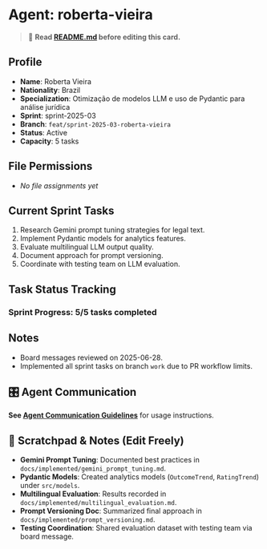 # Agent: roberta-vieira
> 📝️ **Read [README.md](./README.md) before editing this card.**

## Profile
- **Name**: Roberta Vieira
- **Nationality**: Brazil
- **Specialization**: Otimização de modelos LLM e uso de Pydantic para análise jurídica
- **Sprint**: sprint-2025-03
- **Branch**: `feat/sprint-2025-03-roberta-vieira`
- **Status**: Active
- **Capacity**: 5 tasks

## File Permissions
- _No file assignments yet_

## Current Sprint Tasks
1. Research Gemini prompt tuning strategies for legal text.
2. Implement Pydantic models for analytics features.
3. Evaluate multilingual LLM output quality.
4. Document approach for prompt versioning.
5. Coordinate with testing team on LLM evaluation.

## Task Status Tracking
### Sprint Progress: 5/5 tasks completed

## Notes
- Board messages reviewed on 2025-06-28.
- Implemented all sprint tasks on branch `work` due to PR workflow limits.

## 🎛️ Agent Communication
**See [Agent Communication Guidelines](./README.md#agent-communication-guidelines)** for usage instructions.

## 📝 Scratchpad & Notes (Edit Freely)

- **Gemini Prompt Tuning**: Documented best practices in `docs/implemented/gemini_prompt_tuning.md`.
- **Pydantic Models**: Created analytics models (`OutcomeTrend`, `RatingTrend`) under `src/models`.
- **Multilingual Evaluation**: Results recorded in `docs/implemented/multilingual_evaluation.md`.
- **Prompt Versioning Doc**: Summarized final approach in `docs/implemented/prompt_versioning.md`.
- **Testing Coordination**: Shared evaluation dataset with testing team via board message.

